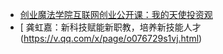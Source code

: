 - [创业魔法学院互联网创业公开课：我的天使投资观](http://m.feixun.tv/share/video/o173ky09k6hszd4n.html?from=&source=)
- [
龚虹嘉：新科技赋能新职教，培养新技能人才  
(https://v.qq.com/x/page/o076729s1vj.html)
